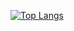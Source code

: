 [![Top Langs](https://github-readme-stats.vercel.app/api/top-langs/?username=0xl2&theme=radical&hide_border=true&count_private=true&langs_count=2)](https://github.com/0xl2)
